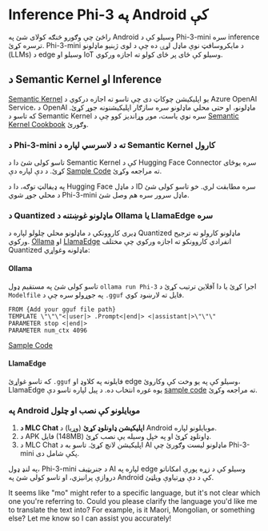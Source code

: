 <!--
CO_OP_TRANSLATOR_METADATA:
{
  "original_hash": "b909b4ac6465d33e81adb17df38deef3",
  "translation_date": "2025-04-04T11:59:27+00:00",
  "source_file": "md\\01.Introduction\\03\\Android_Inference.md",
  "language_code": "mo"
}
-->
# **Inference Phi-3 په Android کې**

راځئ چې وګورو څنګه کولای شئ په Android وسیلو کې د Phi-3-mini سره inference ترسره کړئ. Phi-3-mini د مایکروسافټ نوې ماډل لړۍ ده چې د لوی ژبنیو ماډلونو (LLMs) د edge وسیلو او IoT وسیلو کې ځای پر ځای کولو ته اجازه ورکوي.

## د Semantic Kernel او Inference

[Semantic Kernel](https://github.com/microsoft/semantic-kernel) یو اپلیکیشن چوکاټ دی چې تاسو ته اجازه درکوي د Azure OpenAI Service، د OpenAI ماډلونو، او حتی محلي ماډلونو سره سازګار اپلیکیشنونه جوړ کړئ. که تاسو د Semantic Kernel سره نوي یاست، موږ وړاندیز کوو چې د [Semantic Kernel Cookbook](https://github.com/microsoft/SemanticKernelCookBook?WT.mc_id=aiml-138114-kinfeylo) وګورئ.

### د Phi-3-mini ته د لاسرسي لپاره د Semantic Kernel کارول

تاسو کولی شئ دا د Semantic Kernel کې د Hugging Face Connector سره یوځای کړئ. د دې لپاره دې [Sample Code](https://github.com/Azure-Samples/Phi-3MiniSamples/tree/main/semantickernel?WT.mc_id=aiml-138114-kinfeylo) ته مراجعه وکړئ.

په ډیفالټ توګه، دا د Hugging Face د ماډل ID سره مطابقت لري. خو تاسو کولی شئ د محلي جوړ شوي Phi-3-mini ماډل سرور سره هم وصل شئ.

### د Quantized ماډلونو غوښتنه د Ollama یا LlamaEdge سره

ډیری کاروونکي د ماډلونو محلي چلولو لپاره د Quantized ماډلونو کارولو ته ترجیح ورکوي. [Ollama](https://ollama.com/) او [LlamaEdge](https://llamaedge.com) انفرادي کاروونکو ته اجازه ورکوي چې مختلف Quantized ماډلونه وغواړي:

#### Ollama

تاسو کولی شئ په مستقیم ډول `ollama run Phi-3` اجرا کړئ یا دا آفلاین ترتیب کړئ د `Modelfile` په جوړولو سره چې د `.gguf` فایل ته لارښود کوي.

```gguf
FROM {Add your gguf file path}
TEMPLATE \"\"\"<|user|> .Prompt<|end|> <|assistant|>\"\"\"
PARAMETER stop <|end|>
PARAMETER num_ctx 4096
```

[Sample Code](https://github.com/Azure-Samples/Phi-3MiniSamples/tree/main/ollama?WT.mc_id=aiml-138114-kinfeylo)

#### LlamaEdge

که تاسو غواړئ `.gguf` فایلونه په کلاوډ او edge وسیلو کې په یو وخت کې وکاروئ، LlamaEdge یوه غوره انتخاب ده. د پیل لپاره تاسو دې [sample code](https://github.com/Azure-Samples/Phi-3MiniSamples/tree/main/wasm?WT.mc_id=aiml-138114-kinfeylo) ته مراجعه وکړئ.

### په Android موبایلونو کې نصب او چلول

1. **د MLC Chat اپلیکیشن ډاونلوډ کړئ** (وړیا) د Android موبایلونو لپاره.
2. د APK فایل (148MB) ډاونلوډ کړئ او په خپل وسیله یې نصب کړئ.
3. د MLC Chat اپلیکیشن لانچ کړئ. تاسو به د AI ماډلونو لیست وګورئ چې Phi-3-mini پکې شامل دی.

په لنډ ډول، Phi-3-mini د جنریټیف AI لپاره په edge وسیلو کې د زړه پورې امکاناتو دروازې پرانیزي، او تاسو کولی شئ په Android کې د دې وړتیاوې وپلټئ.

It seems like "mo" might refer to a specific language, but it's not clear which one you're referring to. Could you please clarify the language you'd like me to translate the text into? For example, is it Maori, Mongolian, or something else? Let me know so I can assist you accurately!